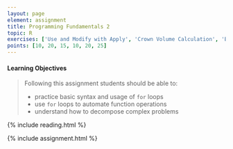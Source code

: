 ```yaml
---
layout: page
element: assignment
title: Programming Fundamentals 2
topic: R
exercises: ['Use and Modify with Apply', 'Crown Volume Calculation', 'Basic Vector', 'Basic Index', 'stringr', 'Multiple Files', 'Species Occurrences Elevation Histogram']
points: [10, 20, 15, 10, 20, 25]
---
```


#### Learning Objectives

> Following this assignment students should be able to:
>
> - practice basic syntax and usage of `for` loops
> - use `for` loops to automate function operations 
> - understand how to decompose complex problems

{% include reading.html %}

{% include assignment.html %}
